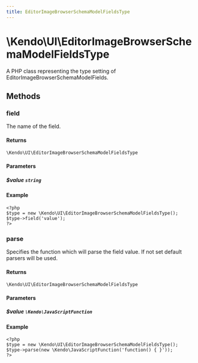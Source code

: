 ```yaml
---
title: EditorImageBrowserSchemaModelFieldsType
---
```


# \Kendo\UI\EditorImageBrowserSchemaModelFieldsType

A PHP class representing the type setting of EditorImageBrowserSchemaModelFields.


## Methods

### field
The name of the field.

#### Returns
`\Kendo\UI\EditorImageBrowserSchemaModelFieldsType`

#### Parameters

##### $value `string`



#### Example 
    <?php
    $type = new \Kendo\UI\EditorImageBrowserSchemaModelFieldsType();
    $type->field('value');
    ?>

### parse
Specifies the function which will parse the field value. If not set default parsers will be used.

#### Returns
`\Kendo\UI\EditorImageBrowserSchemaModelFieldsType`

#### Parameters

##### $value `\Kendo\JavaScriptFunction`



#### Example 
    <?php
    $type = new \Kendo\UI\EditorImageBrowserSchemaModelFieldsType();
    $type->parse(new \Kendo\JavaScriptFunction('function() { }'));
    ?>

